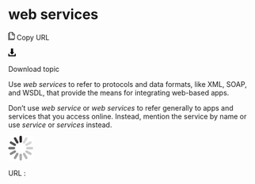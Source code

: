 ﻿# web services

![Copy URL](media/web-services/Copy.png)
Copy URL

![Download](media/web-services/Download.png)

Download topic

Use *web services* to refer to protocols and data formats, like XML, SOAP, and WSDL, that provide the means for integrating web-based apps. 

Don’t use *web service* or *web services* to refer generally to apps and services that you access online. Instead, mention the service by name or use *service* or *services* instead.

![In progress](media/web-services/activity-large.gif)

URL :
